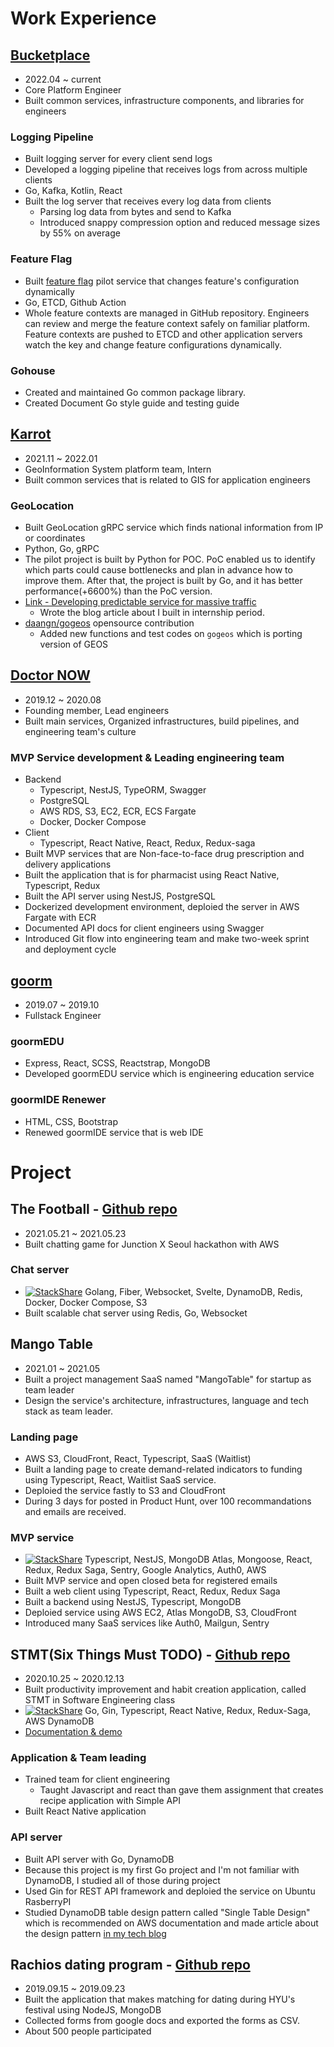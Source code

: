 # Work Experience

## [Bucketplace](https://www.bucketplace.com/)

- 2022.04 ~ current
- Core Platform Engineer
- Built common services, infrastructure components, and libraries for engineers

### Logging Pipeline

- Built logging server for every client send logs
- Developed a logging pipeline that receives logs from across multiple clients
- Go, Kafka, Kotlin, React
- Built the log server that receives every log data from clients
  - Parsing log data from bytes and send to Kafka
  - Introduced snappy compression option and reduced message sizes by 55% on average

### Feature Flag

- Built [feature flag](https://martinfowler.com/articles/feature-toggles.html) pilot service that changes feature's configuration dynamically
- Go, ETCD, Github Action
- Whole feature contexts are managed in GitHub repository. Engineers can review and merge the feature context safely on familiar platform. Feature contexts are pushed to ETCD and other application servers watch the key and change feature configurations dynamically.

### Gohouse

- Created and maintained Go common package library.
- Created Document Go style guide and testing guide

## [Karrot](https://www.daangn.com/)

- 2021.11 ~ 2022.01
- GeoInformation System platform team, Intern
- Built common services that is related to GIS for application engineers

### GeoLocation

- Built GeoLocation gRPC service which finds national information from IP or coordinates
- Python, Go, gRPC
- The pilot project is built by Python for POC. PoC enabled us to identify which parts could cause bottlenecks and plan in advance how to improve them. After that, the project is built by Go, and it has better performance(+6600%) than the PoC version.
- [Link - Developing predictable service for massive traffic](https://medium.com/daangn/%EC%98%88%EC%B8%A1-%EA%B0%80%EB%8A%A5%ED%95%9C-%EB%8C%80%EA%B7%9C%EB%AA%A8-%EC%84%9C%EB%B9%84%EC%8A%A4-%EA%B0%9C%EB%B0%9C%ED%95%98%EA%B8%B0-a33e2f3cef88)
  - Wrote the blog article about I built in internship period.
- [daangn/gogeos](https://github.com/daangn/gogeos) opensource contribution
  - Added new functions and test codes on `gogeos` which is porting version of GEOS

## [Doctor NOW](https://drnow.co.kr/)

- 2019.12 ~ 2020.08
- Founding member, Lead engineers
- Built main services, Organized infrastructures, build pipelines, and engineering team's culture

### MVP Service development & Leading engineering team

- Backend
  - Typescript, NestJS, TypeORM, Swagger
  - PostgreSQL
  - AWS RDS, S3, EC2, ECR, ECS Fargate
  - Docker, Docker Compose
- Client
  - Typescript, React Native, React, Redux, Redux-saga
- Built MVP services that are Non-face-to-face drug prescription and delivery applications
- Built the application that is for pharmacist using React Native, Typescript, Redux
- Built the API server using NestJS, PostgreSQL
- Dockerized development environment, deploied the server in AWS Fargate with ECR
- Documented API docs for client engineers using Swagger
- Introduced Git flow into engineering team and make two-week sprint and deployment cycle

## [goorm](goorm.io)

- 2019.07 ~ 2019.10
- Fullstack Engineer

### goormEDU

- Express, React, SCSS, Reactstrap, MongoDB
- Developed goormEDU service which is engineering education service

### goormIDE Renewer

- HTML, CSS, Bootstrap
- Renewed goormIDE service that is web IDE

# Project

## The Football - [Github repo](https://github.com/TheFootball)

- 2021.05.21 ~ 2021.05.23
- Built chatting game for Junction X Seoul hackathon with AWS

### Chat server

- [![StackShare](http://img.shields.io/badge/tech-stack-0690fa.svg?style=flat)](https://stackshare.io/changhoi/thefootball) Golang, Fiber, Websocket, Svelte, DynamoDB, Redis, Docker, Docker Compose, S3
- Built scalable chat server using Redis, Go, Websocket

## Mango Table

- 2021.01 ~ 2021.05
- Built a project management SaaS named "MangoTable" for startup as team leader
- Design the service's architecture, infrastructures, language and tech stack as team leader.

### Landing page

- AWS S3, CloudFront, React, Typescript, SaaS (Waitlist)
- Built a landing page to create demand-related indicators to funding using Typescript, React, Waitlist SaaS service.
- Deploied the service fastly to S3 and CloudFront
- During 3 days for posted in Product Hunt, over 100 recommandations and emails are received.

### MVP service

- [![StackShare](http://img.shields.io/badge/tech-stack-0690fa.svg?style=flat)](https://stackshare.io/changhoi/mango-table) Typescript, NestJS, MongoDB Atlas, Mongoose, React, Redux, Redux Saga, Sentry, Google Analytics, Auth0, AWS
- Built MVP service and open closed beta for registered emails
- Built a web client using Typescript, React, Redux, Redux Saga
- Built a backend using NestJS, Typescript, MongoDB
- Deploied service using AWS EC2, Atlas MongoDB, S3, CloudFront
- Introduced many SaaS services like Auth0, Mailgun, Sentry

## STMT(Six Things Must TODO) - [Github repo](https://github.com/6-things-must-to-do)

- 2020.10.25 ~ 2020.12.13
- Built productivity improvement and habit creation application, called STMT in Software Engineering class
- [![StackShare](http://img.shields.io/badge/tech-stack-0690fa.svg?style=flat)](https://stackshare.io/changhoi/6-things-must-to-do) Go, Gin, Typescript, React Native, Redux, Redux-Saga, AWS DynamoDB
- [Documentation & demo](https://github.com/6-things-must-to-do/docs)

### Application & Team leading

- Trained team for client engineering
  - Taught Javascript and react than gave them assignment that creates recipe application with Simple API
- Built React Native application

### API server

- Built API server with Go, DynamoDB
- Because this project is my first Go project and I'm not familiar with DynamoDB, I studied all of those during project
- Used Gin for REST API framework and deploied the service on Ubuntu RasberryPI
- Studied DynamoDB table design pattern called "Single Table Design" which is recommended on AWS documentation and made article about the design pattern [in my tech blog](https://changhoi.kim/posts/database/dynamodb-single-table-design/)

## Rachios dating program - [Github repo](https://github.com/weehan-dev/dodohan)

- 2019.09.15 ~ 2019.09.23
- Built the application that makes matching for dating during HYU's festival using NodeJS, MongoDB
- Collected forms from google docs and exported the forms as CSV.
- About 500 people participated

